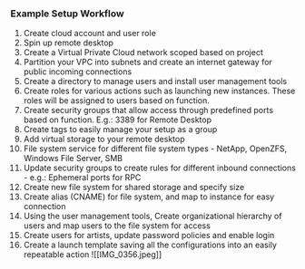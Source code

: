 ### Example Setup Workflow
1. Create cloud account and user role
2. Spin up remote desktop
3. Create a Virtual Private Cloud network scoped based on project
4. Partition your VPC into subnets and create an internet gateway for public incoming connections
5. Create a directory to manage users and install user management tools
6. Create roles for various actions such as launching new instances. These roles will be assigned to users based on function.
7. Create security groups that allow access through predefined ports based on function. E.g.: 3389 for Remote Desktop
8. Create tags to easily manage your setup as a group
9. Add virtual storage to your remote desktop
10. File system service for different file system types - NetApp, OpenZFS, Windows File Server, SMB
11. Update security groups to create rules for different inbound connections - e.g.: Ephemeral ports for RPC
12. Create new file system for shared storage and specify size
13. Create alias (CNAME) for file system, and map to instance for easy connection
14. Using the user management tools, Create organizational hierarchy of users and map users to the file system for access
15. Create users for artists, update password policies and enable login
16. Create a launch template saving all the configurations into an easily repeatable action
	![[IMG_0356.jpeg]]